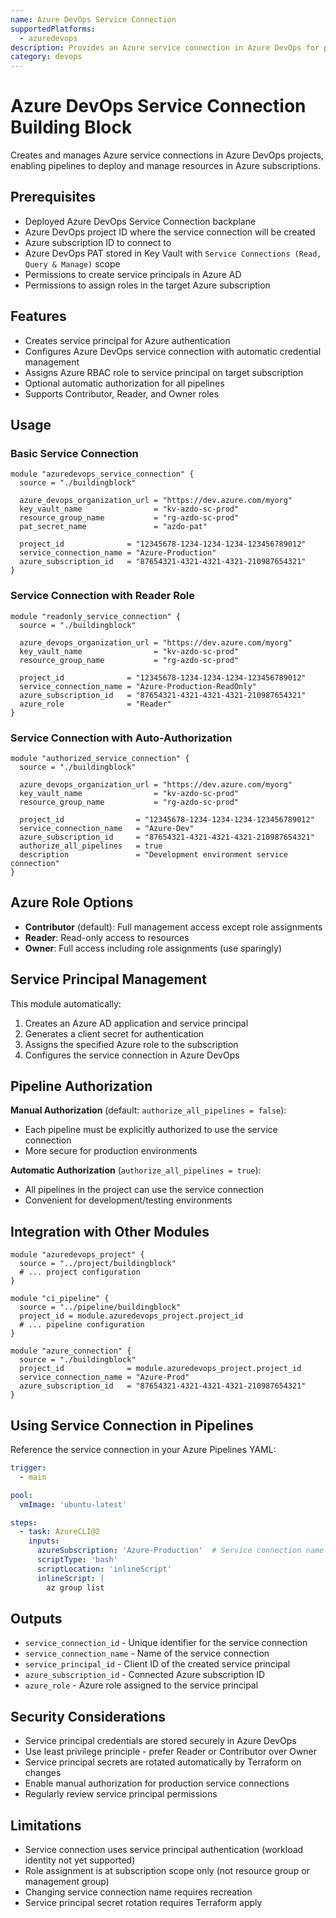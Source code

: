 ```yaml
---
name: Azure DevOps Service Connection
supportedPlatforms:
  - azuredevops
description: Provides an Azure service connection in Azure DevOps for pipeline integration with Azure subscriptions
category: devops
---
```


# Azure DevOps Service Connection Building Block

Creates and manages Azure service connections in Azure DevOps projects, enabling pipelines to deploy and manage resources in Azure subscriptions.

## Prerequisites

- Deployed Azure DevOps Service Connection backplane
- Azure DevOps project ID where the service connection will be created
- Azure subscription ID to connect to
- Azure DevOps PAT stored in Key Vault with `Service Connections (Read, Query & Manage)` scope
- Permissions to create service principals in Azure AD
- Permissions to assign roles in the target Azure subscription

## Features

- Creates service principal for Azure authentication
- Configures Azure DevOps service connection with automatic credential management
- Assigns Azure RBAC role to service principal on target subscription
- Optional automatic authorization for all pipelines
- Supports Contributor, Reader, and Owner roles

## Usage

### Basic Service Connection

```hcl
module "azuredevops_service_connection" {
  source = "./buildingblock"

  azure_devops_organization_url = "https://dev.azure.com/myorg"
  key_vault_name                = "kv-azdo-sc-prod"
  resource_group_name           = "rg-azdo-sc-prod"
  pat_secret_name               = "azdo-pat"

  project_id              = "12345678-1234-1234-1234-123456789012"
  service_connection_name = "Azure-Production"
  azure_subscription_id   = "87654321-4321-4321-4321-210987654321"
}
```

### Service Connection with Reader Role

```hcl
module "readonly_service_connection" {
  source = "./buildingblock"

  azure_devops_organization_url = "https://dev.azure.com/myorg"
  key_vault_name                = "kv-azdo-sc-prod"
  resource_group_name           = "rg-azdo-sc-prod"

  project_id              = "12345678-1234-1234-1234-123456789012"
  service_connection_name = "Azure-Production-ReadOnly"
  azure_subscription_id   = "87654321-4321-4321-4321-210987654321"
  azure_role              = "Reader"
}
```

### Service Connection with Auto-Authorization

```hcl
module "authorized_service_connection" {
  source = "./buildingblock"

  azure_devops_organization_url = "https://dev.azure.com/myorg"
  key_vault_name                = "kv-azdo-sc-prod"
  resource_group_name           = "rg-azdo-sc-prod"

  project_id                = "12345678-1234-1234-1234-123456789012"
  service_connection_name   = "Azure-Dev"
  azure_subscription_id     = "87654321-4321-4321-4321-210987654321"
  authorize_all_pipelines   = true
  description               = "Development environment service connection"
}
```

## Azure Role Options

- **Contributor** (default): Full management access except role assignments
- **Reader**: Read-only access to resources
- **Owner**: Full access including role assignments (use sparingly)

## Service Principal Management

This module automatically:
1. Creates an Azure AD application and service principal
2. Generates a client secret for authentication
3. Assigns the specified Azure role to the subscription
4. Configures the service connection in Azure DevOps

## Pipeline Authorization

**Manual Authorization** (default: `authorize_all_pipelines = false`):
- Each pipeline must be explicitly authorized to use the service connection
- More secure for production environments

**Automatic Authorization** (`authorize_all_pipelines = true`):
- All pipelines in the project can use the service connection
- Convenient for development/testing environments

## Integration with Other Modules

```hcl
module "azuredevops_project" {
  source = "../project/buildingblock"
  # ... project configuration
}

module "ci_pipeline" {
  source = "../pipeline/buildingblock"
  project_id = module.azuredevops_project.project_id
  # ... pipeline configuration
}

module "azure_connection" {
  source = "./buildingblock"
  project_id              = module.azuredevops_project.project_id
  service_connection_name = "Azure-Prod"
  azure_subscription_id   = "87654321-4321-4321-4321-210987654321"
}
```

## Using Service Connection in Pipelines

Reference the service connection in your Azure Pipelines YAML:

```yaml
trigger:
  - main

pool:
  vmImage: 'ubuntu-latest'

steps:
  - task: AzureCLI@2
    inputs:
      azureSubscription: 'Azure-Production'  # Service connection name
      scriptType: 'bash'
      scriptLocation: 'inlineScript'
      inlineScript: |
        az group list
```

## Outputs

- `service_connection_id` - Unique identifier for the service connection
- `service_connection_name` - Name of the service connection
- `service_principal_id` - Client ID of the created service principal
- `azure_subscription_id` - Connected Azure subscription ID
- `azure_role` - Azure role assigned to the service principal

## Security Considerations

- Service principal credentials are stored securely in Azure DevOps
- Use least privilege principle - prefer Reader or Contributor over Owner
- Service principal secrets are rotated automatically by Terraform on changes
- Enable manual authorization for production service connections
- Regularly review service principal permissions

## Limitations

- Service connection uses service principal authentication (workload identity not yet supported)
- Role assignment is at subscription scope only (not resource group or management group)
- Changing service connection name requires recreation
- Service principal secret rotation requires Terraform apply
